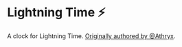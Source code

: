 # Lightning Time ⚡️

A clock for Lightning Time. [Originally authored by @Athryx](https://github.com/Athryx/lightning-time).
